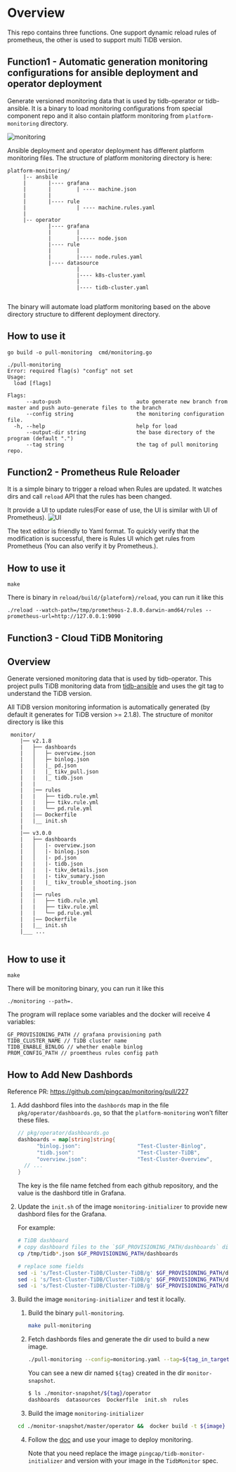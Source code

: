# Overview
This repo contains three functions. One support dynamic reload rules of prometheus, the other is used to support multi TiDB version.

## Function1 - Automatic generation monitoring configurations for ansible deployment and operator deployment

Generate versioned monitoring data that is used by tidb-operator or tidb-ansible. It is a binary to load monitoring configurations from special component repo and it also contain platform monitoring from `platform-monitoring` directory.

![monitoring](image/monitoring.png)

Ansible deployment and operator deployment has different platform monitoring files. The structure of platform monitoring directory is here:

```$xslt
platform-monitoring/
     |-- ansbile
     |       |---- grafana
     |       |        | ---- machine.json
     |       |
     |       |---- rule
     |                | ---- machine.rules.yaml
     |
     |-- operator
             |---- grafana
             |        |
             |        |----- node.json
             |---- rule
             |        |
             |        |---- node.rules.yaml
             |---- datasource
                      |
                      |---- k8s-cluster.yaml
                      |
                      |---- tidb-cluster.yaml
           
```

The binary will automate load platform monitoring based on the above directory structure to different deployment directory.

## How to use it

```$xslt
go build -o pull-monitoring  cmd/monitoring.go

./pull-monitoring
Error: required flag(s) "config" not set
Usage:
  load [flags]

Flags:
      --auto-push                        auto generate new branch from master and push auto-generate files to the branch
      --config string                    the monitoring configuration file.
  -h, --help                             help for load
      --output-dir string                the base directory of the program (default ".")
      --tag string                       the tag of pull monitoring repo.

```

## Function2 - Prometheus Rule Reloader

It is a simple binary to trigger a reload when Rules are updated. It watches dirs and call `reload` API that the rules has been changed. 

It provide a UI to update rules(For ease of use, the UI is similar with UI of Prometheus).
![UI](reload/ui/static/image/ui.png)

The text editor is friendly to Yaml format. To quickly verify that the modification is successful, there is Rules UI which get rules from Prometheus (You can also verify it by Prometheus.).

## How to use it

```$xslt
make
```

There is binary in `reload/build/{plateform}/reload`, you can run it like this

```$xslt
./reload --watch-path=/tmp/prometheus-2.8.0.darwin-amd64/rules --prometheus-url=http://127.0.0.1:9090
```

## Function3 - Cloud TiDB Monitoring

## Overview

Generate versioned monitoring data that is used by tidb-operator. This project pulls TiDB monitoring data from [tidb-ansible](https://github.com/pingcap/tidb-ansible) and uses the git tag to understand the TiDB version.

All TiDB version monitoring information is automatically generated (by default it generates for TiDB version >= 2.1.8). The structure of monitor directory is like this

```$xslt
 monitor/
    |── v2.1.8
    |   ├── dashboards
    |   │   ├─ overview.json 
    |   │   ├─ binlog.json  
    |   │   |_ pd.json
    |   |   |_ tikv_pull.json
    |   |   |_ tidb.json 
    |   |   
    |   |── rules
    |   |   ├── tidb.rule.yml
    |   |   ├── tikv.rule.yml
    |   |   └── pd.rule.yml
    |   |—— Dockerfile     
    |   |__ init.sh
    |
    |── v3.0.0
    |   ├── dashboards
    |   │   |- overview.json 
    |   │   |- binlog.json  
    |   │   |- pd.json
    |   |   |- tidb.json 
    |   |   |- tikv_details.json
    |   |   |- tikv_sumary.json
    |   |   |_ tikv_trouble_shooting.json
    |   |   
    |   |── rules
    |   |   ├── tidb.rule.yml
    |   |   ├── tikv.rule.yml
    |   |   └── pd.rule.yml
    |   |—— Dockerfile     
    |   |__ init.sh
    |___ ...
        
```


## How to use it

```$xslt
make
```

There will be monitoring binary, you can run it like this

```$xslt
./monitoring --path=.
```

The program will replace some variables and the docker will receive 4 variables: 

```$xslt
GF_PROVISIONING_PATH // grafana provisioning path
TIDB_CLUSTER_NAME // TiDB cluster name
TIDB_ENABLE_BINLOG // whether enable binlog
PROM_CONFIG_PATH // proemtheus rules config path
```

## How to Add New Dashbords

Reference PR: https://github.com/pingcap/monitoring/pull/227

1. Add dashbord files into the `dashbords` map in the file `pkg/operator/dashboards.go`, so that the `platform-monitoring` won't filter these files.
   
    ```go
    // pkg/operator/dashboards.go
    dashboards = map[string]string{
		  "binlog.json":                  "Test-Cluster-Binlog",
		  "tidb.json":                    "Test-Cluster-TiDB",
		  "overview.json":                "Test-Cluster-Overview",
      // ...
    }
   ```

   The key is the file name fetched from each github repository, and the value is the dashbord title in Grafana.

2. Update the `init.sh` of the image `monitoring-initializer` to provide new dashbord files for the Grafana.
   
    For example:

    ```bash
    # TiDB dashboard
    # copy dashboard files to the `$GF_PROVISIONING_PATH/dashboards` dir where Grafana loads dashboards.
    cp /tmp/tidb*.json $GF_PROVISIONING_PATH/dashboards  

    # replace some fields
    sed -i 's/Test-Cluster-TiDB/Cluster-TiDB/g' $GF_PROVISIONING_PATH/dashboards/tidb.json
    sed -i 's/Test-Cluster-TiDB/Cluster-TiDB/g' $GF_PROVISIONING_PATH/dashboards/tidb_runtime.json
    sed -i 's/Test-Cluster-TiDB/Cluster-TiDB/g' $GF_PROVISIONING_PATH/dashboards/tidb_resource_control.json
    ```

3. Build the image `monitoring-initializer` and test it locally.

   1. Build the binary `pull-monitoring`.

      ```bash
      make pull-monitoring
      ```
  
   2. Fetch dashbords files and generate the dir used to build a new image.

      ```bash
      ./pull-monitoring --config=monitoring.yaml --tag=${tag_in_target_repo} --token=${your_github_token}
      ```

      You can see a new dir named `${tag}` created in the dir `monitor-snapshot`.

      ```bash
      $ ls ./monitor-snapshot/${tag}/operator
      dashboards  datasources  Dockerfile  init.sh  rules
      ```

    3. Build the image `monitoring-initializer`
   
      ```bash
      cd ./monitor-snapshot/master/operator &&  docker build -t ${image} .
      ```

    4. Follow the [doc](https://docs.pingcap.com/tidb-in-kubernetes/stable/monitor-a-tidb-cluster) and use your image to deploy monitoring.

        Note that you need replace the image `pingcap/tidb-monitor-initializer` and version with your image in the `TidbMonitor` spec.
<!-- VERSION_PLACEHOLDER: v7.1.3 -->
